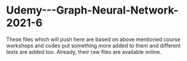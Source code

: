 # Udemy---Graph-Neural-Network-2021-6
These files which will push here are based on above mentioned course workshops and codes put something more added to them and different tests are added too. Already, their raw files are available online.
